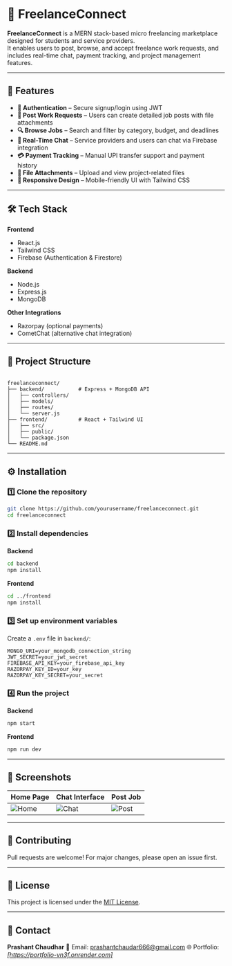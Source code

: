 
# 💼 FreelanceConnect

**FreelanceConnect** is a MERN stack-based micro freelancing marketplace designed for students and service providers.  
It enables users to post, browse, and accept freelance work requests, and includes real-time chat, payment tracking, and project management features.

---

## 📌 Features
- **🔐 Authentication** – Secure signup/login using JWT
- **📝 Post Work Requests** – Users can create detailed job posts with file attachments
- **🔍 Browse Jobs** – Search and filter by category, budget, and deadlines
- **💬 Real-Time Chat** – Service providers and users can chat via Firebase integration
- **💳 Payment Tracking** – Manual UPI transfer support and payment history
- **📂 File Attachments** – Upload and view project-related files
- **📱 Responsive Design** – Mobile-friendly UI with Tailwind CSS

---

## 🛠️ Tech Stack
**Frontend**  
- React.js  
- Tailwind CSS  
- Firebase (Authentication & Firestore)  

**Backend**  
- Node.js  
- Express.js  
- MongoDB  

**Other Integrations**  
- Razorpay (optional payments)  
- CometChat (alternative chat integration)  

---

## 📂 Project Structure
```

freelanceconnect/
├── backend/           # Express + MongoDB API
│   ├── controllers/
│   ├── models/
│   ├── routes/
│   └── server.js
├── frontend/          # React + Tailwind UI
│   ├── src/
│   ├── public/
│   └── package.json
└── README.md

````

---

## ⚙️ Installation

### 1️⃣ Clone the repository
```bash
git clone https://github.com/yourusername/freelanceconnect.git
cd freelanceconnect
````

### 2️⃣ Install dependencies

**Backend**

```bash
cd backend
npm install
```

**Frontend**

```bash
cd ../frontend
npm install
```

### 3️⃣ Set up environment variables

Create a `.env` file in `backend/`:

```env
MONGO_URI=your_mongodb_connection_string
JWT_SECRET=your_jwt_secret
FIREBASE_API_KEY=your_firebase_api_key
RAZORPAY_KEY_ID=your_key
RAZORPAY_KEY_SECRET=your_secret
```

### 4️⃣ Run the project

**Backend**

```bash
npm start
```

**Frontend**

```bash
npm run dev
```

---

## 📸 Screenshots

| Home Page                     | Chat Interface                | Post Job                         |
| ----------------------------- | ----------------------------- | -------------------------------- |
| ![Home](screenshots/home.png) | ![Chat](screenshots/chat.png) | ![Post](screenshots/postjob.png) |

---

## 🤝 Contributing

Pull requests are welcome! For major changes, please open an issue first.

---

## 📜 License

This project is licensed under the [MIT License](LICENSE).

---

## 📧 Contact

**Prashant Chaudhar**
📩 Email: [prashantchaudar666@gmail.com](mailto:prashantchaudar666@gmail.com)
🌐 Portfolio: *\[https://portfolio-vn3f.onrender.com]*


